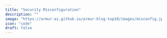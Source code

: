 ```yaml
---
title: "Security Misconfiguration"
description: ""
image: "https://armur-ai.github.io/armur-blog-top10/images/misconfig.jpg"
icon: "code"
draft: false
---
```



